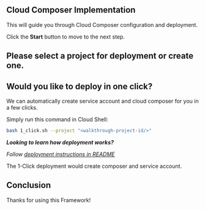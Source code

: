 ## Cloud Composer Implementation

This will guide you through Cloud Composer configuration and deployment.

Click the **Start** button to move to the next step.

## Please select a project for deployment or create one.

<walkthrough-project-setup billing="true"></walkthrough-project-setup>

## Would you like to deploy in one click?

We can automatically create service account and cloud composer for you in a few clicks.

Simply run this command in Cloud Shell:

```bash
bash 1_click.sh --project "<walkthrough-project-id/>"
```

*__Looking to learn how deployment works?__*

*Follow [deployment instructions in README](https://github.com/dataplatr/cloud-composer-oneclick/blob/main/README.md)*

<walkthrough-footnote>The 1-Click deployment would create composer and service account. </walkthrough-footnote>

## Conclusion

Thanks for using this Framework!

<walkthrough-conclusion-trophy></walkthrough-conclusion-trophy>
